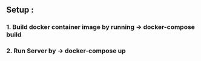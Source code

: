 ## Setup :
### 1. Build docker container image by running -> docker-compose build
### 2. Run Server by -> docker-compose up

